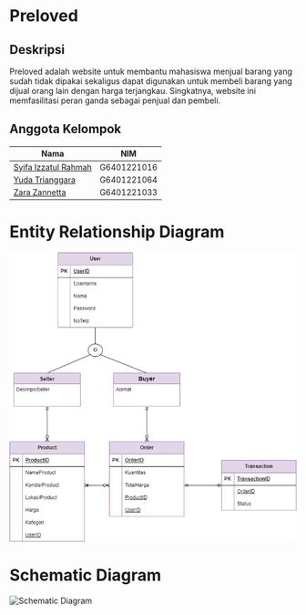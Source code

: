 # Preloved
## Deskripsi
Preloved adalah website untuk membantu mahasiswa menjual barang yang sudah tidak dipakai sekaligus dapat digunakan untuk membeli barang yang dijual orang lain dengan harga terjangkau. Singkatnya, website ini memfasilitasi peran ganda sebagai penjual dan pembeli.

## Anggota Kelompok
|Nama|NIM|
|--|--|
|[Syifa Izzatul Rahmah]()|G6401221016
|[Yuda Trianggara]()|G6401221064|
|[Zara Zannetta](https://github.com/zarazannetta)|G6401221033|

# Entity Relationship Diagram
![ERD](diagram/eer-diagram-preloved.drawio.png)

# Schematic Diagram
![Schematic Diagram](diagram/schematic-diagram-preloved.draw.io.png)
